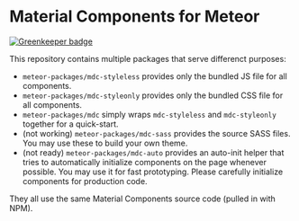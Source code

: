 # Material Components for Meteor

[![Greenkeeper badge](https://badges.greenkeeper.io/Zodiase/meteor-mdc.svg)](https://greenkeeper.io/)

This repository contains multiple packages that serve differenct purposes:

- `meteor-packages/mdc-styleless` provides only the bundled JS file for all components.
- `meteor-packages/mdc-styleonly` provides only the bundled CSS file for all components.
- `meteor-packages/mdc` simply wraps `mdc-styleless` and `mdc-styleonly` together for a quick-start.
- (not working) `meteor-packages/mdc-sass` provides the source SASS files. You may use these to build your own theme.
- (not ready) `meteor-packages/mdc-auto` provides an auto-init helper that tries to automatically initialize components on the page whenever possible. You may use it for fast prototyping. Please carefully initialize components for production code.

They all use the same Material Components source code (pulled in with NPM).
